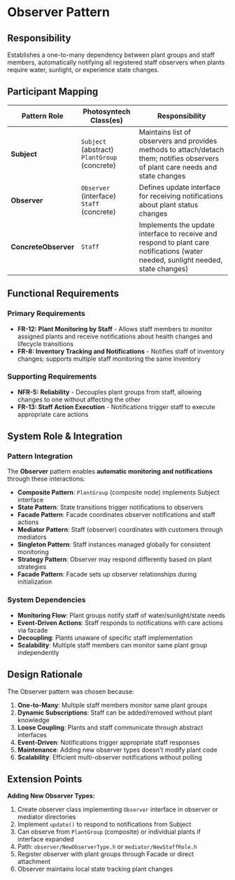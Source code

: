 # Observer Pattern

## Responsibility
Establishes a one-to-many dependency between plant groups and staff members, automatically notifying all registered staff observers when plants require water, sunlight, or experience state changes.

## Participant Mapping

| Pattern Role | Photosyntech Class(es) | Responsibility |
|--------------|------------------------|----------------|
| **Subject** | `Subject` (abstract)<br>`PlantGroup` (concrete) | Maintains list of observers and provides methods to attach/detach them; notifies observers of plant care needs and state changes |
| **Observer** | `Observer` (interface)<br>`Staff` (concrete) | Defines update interface for receiving notifications about plant status changes |
| **ConcreteObserver** | `Staff` | Implements the update interface to receive and respond to plant care notifications (water needed, sunlight needed, state changes) |

## Functional Requirements

### Primary Requirements
- **FR-12: Plant Monitoring by Staff** - Allows staff members to monitor assigned plants and receive notifications about health changes and lifecycle transitions
- **FR-8: Inventory Tracking and Notifications** - Notifies staff of inventory changes; supports multiple staff monitoring the same inventory

### Supporting Requirements
- **NFR-5: Reliability** - Decouples plant groups from staff, allowing changes to one without affecting the other
- **FR-13: Staff Action Execution** - Notifications trigger staff to execute appropriate care actions

## System Role & Integration

### Pattern Integration
The **Observer** pattern enables **automatic monitoring and notifications** through these interactions:

- **Composite Pattern**: `PlantGroup` (composite node) implements Subject interface
- **State Pattern**: State transitions trigger notifications to observers
- **Facade Pattern**: Facade coordinates observer notifications and staff actions
- **Mediator Pattern**: Staff (observer) coordinates with customers through mediators
- **Singleton Pattern**: Staff instances managed globally for consistent monitoring
- **Strategy Pattern**: Observer may respond differently based on plant strategies
- **Facade Pattern**: Facade sets up observer relationships during initialization

### System Dependencies
- **Monitoring Flow**: Plant groups notify staff of water/sunlight/state needs
- **Event-Driven Actions**: Staff responds to notifications with care actions via facade
- **Decoupling**: Plants unaware of specific staff implementation
- **Scalability**: Multiple staff members can monitor same plant group independently

## Design Rationale

The Observer pattern was chosen because:
1. **One-to-Many**: Multiple staff members monitor same plant groups
2. **Dynamic Subscriptions**: Staff can be added/removed without plant knowledge
3. **Loose Coupling**: Plants and staff communicate through abstract interfaces
4. **Event-Driven**: Notifications trigger appropriate staff responses
5. **Maintenance**: Adding new observer types doesn't modify plant code
6. **Scalability**: Efficient multi-observer notifications without polling

## Extension Points

**Adding New Observer Types:**
1. Create observer class implementing `Observer` interface in observer or mediator directories
2. Implement `update()` to respond to notifications from Subject
3. Can observe from `PlantGroup` (composite) or individual plants if interface expanded
4. Path: `observer/NewObserverType.h` or `mediator/NewStaffRole.h`
5. Register observer with plant groups through Facade or direct attachment
6. Observer maintains local state tracking plant changes
